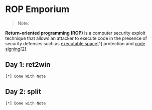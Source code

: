 # ROP Emporium

> Note:


**Return-oriented programming (ROP)** is a computer security exploit technique that allows an  attacker to execute code in the presence of security defenses such as [executable space]()[1] protection and [code signing]()[2]




## Day 1: ret2win 
    [*] Done With Note
    
## Day 2: split
    [*] Done with Note

